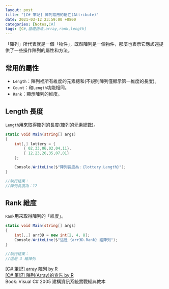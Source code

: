 ```yaml
---
layout: post
title: "[C# 筆記] 陣列常用的屬性(Attribute)"
date: 2021-03-12 23:59:00 +0800
categories: [Notes,C#]
tags: [C#,基礎語法,array,rank,length]
---
```


「陣列」所代表就是一個「物件」，既然陣列是一個物件，那麼也表示它應該還提供了一些操作陣列的屬性和方法。

## 常用的屬性

- `Length`：陣列裡所有維度的元素總和(不規則陣列僅顯示第一維度的長度)。
- `Count`：和`Length`功能相同。
- `Rank`：顯示陣列的維度。



## Length 長度

`Length`用來取得陣列的長度(陣列的元素總數)。

```c#
static void Main(string[] args)
{
    int[,] lottery = {
        { 02,33,06,02,04,11},
        { 12,23,26,35,07,01}
    };

    Console.WriteLine($"陣列長度為：{lottery.Length}");
}

//執行結果：
//陣列長度為：12
```

## Rank 維度

`Rank`用來取得陣列的「維度」。

```c#
static void Main(string[] args)
{
    int[,,] arr3D = new int[2, 4, 8];
    Console.WriteLine($"這是 {arr3D.Rank} 維陣列");
}

//執行結果：
//這是 3 維陣列
```

[[C# 筆記] array 陣列  by R](https://riivalin.github.io/posts/2011/01/array/)       
[[C# 筆記] 陣列(Array)的宣告   by R](https://riivalin.github.io/posts/2021/03/csharp-array/)           
Book: Visual C# 2005 建構資訊系統實戰經典教本